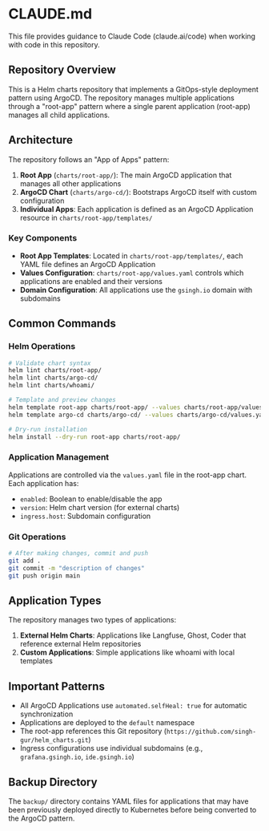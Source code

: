 # CLAUDE.md

This file provides guidance to Claude Code (claude.ai/code) when working with code in this repository.

## Repository Overview

This is a Helm charts repository that implements a GitOps-style deployment pattern using ArgoCD. The repository manages multiple applications through a "root-app" pattern where a single parent application (root-app) manages all child applications.

## Architecture

The repository follows an "App of Apps" pattern:

1. **Root App** (`charts/root-app/`): The main ArgoCD application that manages all other applications
2. **ArgoCD Chart** (`charts/argo-cd/`): Bootstraps ArgoCD itself with custom configuration
3. **Individual Apps**: Each application is defined as an ArgoCD Application resource in `charts/root-app/templates/`

### Key Components

- **Root App Templates**: Located in `charts/root-app/templates/`, each YAML file defines an ArgoCD Application
- **Values Configuration**: `charts/root-app/values.yaml` controls which applications are enabled and their versions
- **Domain Configuration**: All applications use the `gsingh.io` domain with subdomains

## Common Commands

### Helm Operations
```bash
# Validate chart syntax
helm lint charts/root-app/
helm lint charts/argo-cd/
helm lint charts/whoami/

# Template and preview changes
helm template root-app charts/root-app/ --values charts/root-app/values.yaml
helm template argo-cd charts/argo-cd/ --values charts/argo-cd/values.yaml

# Dry-run installation
helm install --dry-run root-app charts/root-app/
```

### Application Management

Applications are controlled via the `values.yaml` file in the root-app chart. Each application has:
- `enabled`: Boolean to enable/disable the app
- `version`: Helm chart version (for external charts)
- `ingress.host`: Subdomain configuration

### Git Operations
```bash
# After making changes, commit and push
git add .
git commit -m "description of changes"
git push origin main
```

## Application Types

The repository manages two types of applications:

1. **External Helm Charts**: Applications like Langfuse, Ghost, Coder that reference external Helm repositories
2. **Custom Applications**: Simple applications like whoami with local templates

## Important Patterns

- All ArgoCD Applications use `automated.selfHeal: true` for automatic synchronization
- Applications are deployed to the `default` namespace
- The root-app references this Git repository (`https://github.com/singh-gur/helm_charts.git`)
- Ingress configurations use individual subdomains (e.g., `grafana.gsingh.io`, `ide.gsingh.io`)

## Backup Directory

The `backup/` directory contains YAML files for applications that may have been previously deployed directly to Kubernetes before being converted to the ArgoCD pattern.